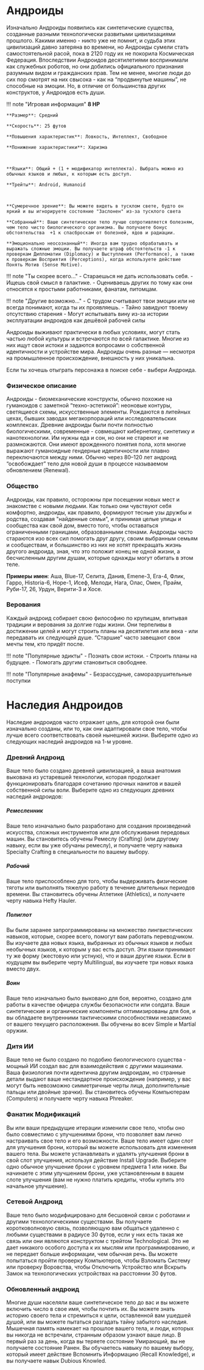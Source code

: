 # Андроиды
Изначально Андроиды появились как синтетические существа, созданные разными технологически развитыми цивилизациями прошлого. Какими именно - никто уже не помнит, и судьба этих цивилизаций давно затеряна во времени, но Андроиды сумели стать самостоятельной расой, пока в 2120 году их не покорила Космическая Федерация. Впоследствии Андроидов десятилетиями воспринимали как служебных роботов, но они добились официального признания разумным видом и гражданских прав. Тем не менее, многие люди до сих пор смотрят на них свысока - как на “продвинутые машины”, не способные на эмоции. Но, в отличие от большинства других конструктов, у Андроидов есть души.

!!! note "Игровая информация"
    **8 HP**

    **Размер**: Средний

    **Скорость**: 25 футов

    **Повышения характеристик**: Ловкость, Интеллект, Свободное

    **Понижение характеристики**: Харизма



    **Языки**: Общий + (1 + модификатор интеллекта). Выбрать можно из обычных языков и любых, к которым есть доступ.

    **Трейты**: Android, Humanoid



    **Сумеречное зрение**: Вы можете видеть в тусклом свете, будто он яркий и вы игнорируете состояние "Заслонен" из-за тусклого света

    **Собранный**: Ваше синтетическое тело лучше сопротивляется болезням, чем тело чисто биологического организма. Вы получаете бонус обстоятельства  +1 к спасброскам от болезней, ядов и радиации. 

    **Эмоционально неосознанный**: Иногда вам трудно обрабатывать и выражать сложные эмоции. Вы получаете штраф обстоятельств -1 к проверкам Дипломатии (Diplomacy) и Выступления (Performance), а также к проверкам Восприятия (Perceptions), когда используете действие Понять Мотив (Sense Motive).



!!! note "Ты скорее всего..."
    - Стараешься не дать использовать себя.
    - Ищешь свой смысл в галактике.
    - Оцениваешь других по тому как они относятся к простыми работниками, фанатам, питомцам.

!!! note "Другие возможно..."
    - С трудом считывают твои эмоции или не всегда понимают, когда ты их проявляешь.
    - Тайно завидуют твоему отсутствию старения
    - Могут испытывать вину из-за истории эксплуатации андроидов как дешёвой рабочей силы

Андроиды выживают практически в любых условиях, могут стать частью любой культуры и встречаются по всей галактике. Многие из них ищут свои истоки и задаются вопросами о собственной идентичности и устройстве мира. Андроиды очень разные — несмотря на промышленное происхождение, внешность у них уникальна.

Если ты хочешь отыграть персонажа в поиске себе - выбери Андроида.


### Физическое описание
Андроиды - биомеханические конструкты, обычно похожие на гуманоидов с заметной “техно-эстетикой”: неоновые контуры, светящиеся схемы, искусственные элементы. Рождаются в литейных цехах, бывших заводах мегакорпораций или исследовательских комплексах. Древние андроиды были почти полностью биологическими, современные - совмещают кибернетику, синтетику и нанотехнологии. Им нужны еда и сон, но они не стареют и не размножаются. Они имеют врожденного понятия пола, хотя многие выражают гуманоидные гендерные идентичности или плавно переключаются между ними. Обычно через 80–120 лет андроид “освобождает” тело для новой души в процессе называемом обновлением (Renewal).

### Общество
Андроиды, как правило, осторожны при посещении новых мест и знакомстве с новыми людьми. Как только они чувствуют себя комфортно, андроиды, как правило, формируют тесные узы дружбы и родства, создавая "найденные семьи", и принимая целые улицы и сообщества как свой дом, вместо того, чтобы оставаться ограниченными границами, образованными стенами. Андроиды часто стараются изо всех сил помогать друг другу, своим выбранным семьям и сообществам, и большинство из них не хотят прекращать жизнь другого андроида, зная, что это положит конец не одной жизни, а бесчисленным другим душам, которые однажды могут обитать в этом теле.

**Примеры имен**: Аша, Blue-17, Селита, Данив, Emene-3, Era-4, Флик, Гарро, Historia-6, Hope-1, Исеф, Мелоди, Нага, Олас, Омен, Прайм, Руби-17, 26, Урдун, Верити-3 и Хосе.

### Верования
Каждый андроид собирает свою философию по крупицам, впитывая традиции и верования за долгие годы жизни. Они терпеливы в достижении целей и могут строить планы на десятилетия или века - или передавать их следующей душе. “Старшие” часто завещают свои мечты тем, кто придёт после.

!!! note "Популярные эдикты"
    - Познать свои истоки.
    - Строить планы на будущее.
    - Помогать другим становиться свободнее.

!!! note "Популярные анафемы"
    - Безрассудные, саморазрушительные поступки

# Наследия Андроидов
Наследие андроидов часто отражает цель, для которой они были изначально созданы, или то, как они адаптировали свое тело, чтобы лучше всего соответствовать своей нынешней жизни. Выберите одно из следующих наследий андроидов на 1-м уровне.

### Древний Андроид
Ваше тело было создано древней цивилизацией, а ваша анатомия выкована из устаревшей технологии, которая продолжает функционировать благодаря сочетанию прочных нанитов и вашей собственной силы воли. Выберите одно из следующих древних наследий андроидов:

##### Ремесленник 
Ваше тело изначально было разработано для создания произведений искусства, сложных инструментов или для обслуживания передовых машин. Вы становитесь обучены Ремеслу (Crafting) (или другому навыку, если вы уже обучаны ремеслу), и получаете черту навыка Specialty
Crafting в специальности по вашему выбору.

##### Рабочий
Ваше тело приспособлено для того, чтобы выдерживать физические тяготы или выполнять тяжелую работу в течение длительных периодов времени. Вы становитесь обучены Атлетике (Athletics), и получаете черту навыка Hefty Hauler.

##### Полиглот
Вы были заранее запрограммированы на множество лингвистических навыков, которые, скорее всего, помогут вам работать переводчиком. Вы изучаете два новых языка, выбранных из обычных языков и любых необычных языков, к которым у вас есть доступ. Эти языки принимают ту же форму (жестовую или устную), что и ваши другие языки. Если в юудущем вы выберите черту Multilingual, вы изучаете три новых языка вместо двух.

##### Воин
Ваше тело изначально было выковано для боя, вероятно, создано для работы в качестве офицера службы безопасности или солдата. Ваши синтетические и органические компоненты оптимизированы для боя, и вы обладаете внутренними тактическими способностями независимо от вашего текущего расположения. Вы обучены во всеv Simple и Martial оружии.

### Дитя ИИ
Ваше тело не было создано по подобию биологического существа - мощный ИИ создал вас для взаимодействия с другими машинами. Ваша физиология почти идентична другим андроидам, но странные детали выдают ваше нестандартное происхождение (например, у вас могут быть невозможно симметричные черты лица, дополнительные пальцы или двойные зрачки). Вы становитесь обучены Компьютерам (Computers) и получаете черту навыка Phreaker.

### Фанатик Модификаций
Вы или ваши предыдущие итерации изменили свое тело, чтобы оно было совместимо с улучшениями брони, что позволяет вам лично настраивать свое тело и его возможности. Ваше тело имеет один слот для улучшения брони, который вы можете использовать для изменения вашего тела. Вы можете устанавливать и удалять улучшения брони в свой слот улучшения, используя действие Install Upgrade. Выберите одно обычное улучшение брони с уровнем предмета 1 или ниже. Вы начинаете с этим улучшением брони, уже установленным в вашем слоте улучшения (вам не нужно платить кредиты, чтобы купить это начальное улучшение).

### Сетевой Андроид
Ваше тело было модифицировано для бесшовной связи с роботами и другими технологическими существами. Вы получаете коротковолновую связь, позволяющую вам общаться удаленно с любыми существами в радиусе 30 футов, если у них есть такая же связь или они являются конструктом с трейтом Technological. Это не дает никакого особого доступа к их мыслям или программированию, и не передает больше информации, чем обычная речь. Вы можете попытаться пройти проверку Компьютеров, чтобы Взломать Систему или проверку Воровства, чтобы Отключить Устройство или Вскрыть Замок на технологических устройствах на расстоянии 30 футов.

### Обновленный андроид
Многие души населяли ваше синтетическое тело до вас и вы можете включить число в свое имя, чтобы почтить их. Вы можете знать историю своего тела и стремиться к цели, оставленной вам ушедшей душой, или вы можете пытаться разгадать тайну забытого наследия. Мышечная память намекает на прошлое вашего тела, и люди, которых вы никогда не встречали, странным образом узнают ваше лицо. В первый раз за день, когда вы теряете состояние Умирающий, вы не получаете состояние Ранен. Вы обучаетесь навыку по вашему выбору, который имеет действие Вспомнить Информацию (Recall Knowledge), и вы получаете навык Dubious Knowled.